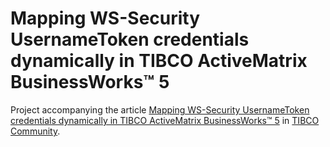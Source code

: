 # Mapping WS-Security UsernameToken credentials dynamically in TIBCO ActiveMatrix BusinessWorks™ 5
Project accompanying the article [Mapping WS-Security UsernameToken credentials dynamically in TIBCO ActiveMatrix BusinessWorks™ 5](https://community.tibco.com/articles/tibco-activematrix-businessworks/mapping-ws-security-usernametoken-credentials-dynamically-in-tibco-activematrix-businessworks5/) in [TIBCO Community](https://community.tibco.com).
